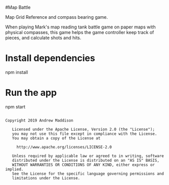 #Map Battle

Map Grid Reference and compass bearing game.

When playing Mark's map reading tank battle game on paper maps with physical compasses, this game helps the game controller keep track of pieces, and calculate shots and hits.

# Install dependencies
npm install
# Run the app
npm start
```

Copyright 2019 Andrew Maddison

   Licensed under the Apache License, Version 2.0 (the "License");
   you may not use this file except in compliance with the License.
   You may obtain a copy of the License at

     http://www.apache.org/licenses/LICENSE-2.0

   Unless required by applicable law or agreed to in writing, software
   distributed under the License is distributed on an "AS IS" BASIS,
   WITHOUT WARRANTIES OR CONDITIONS OF ANY KIND, either express or implied.
   See the License for the specific language governing permissions and
   limitations under the License.
